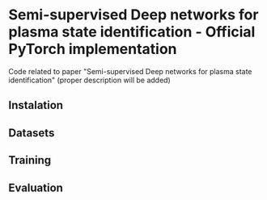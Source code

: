 # Semi-supervised Deep networks for plasma state identification - Official PyTorch implementation
Code related to paper "Semi-supervised Deep networks for plasma state identification"
(proper description will be added)

## Instalation

## Datasets

## Training

## Evaluation
